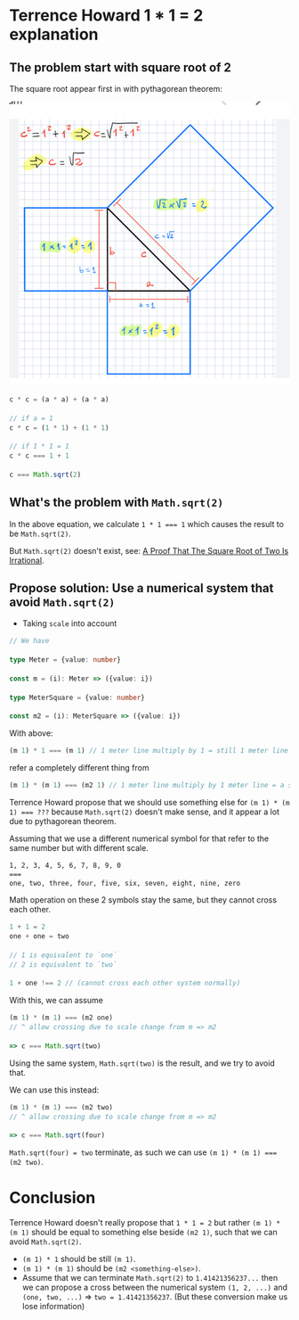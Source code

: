 # Terrence Howard 1 * 1 = 2 explanation


## The problem start with square root of 2

The square root appear first in with pythagorean theorem:

![Alt text](Screenshot%20from%202024-05-20%2013-23-01.png)


```js
c * c = (a * a) + (a * a)

// if a = 1
c * c = (1 * 1) + (1 * 1)

// if 1 * 1 = 1
c * c === 1 + 1

c === Math.sqrt(2)
```

## What's the problem with `Math.sqrt(2)`

In the above equation, we calculate `1 * 1 === 1` which causes the result to be
`Math.sqrt(2)`.

But `Math.sqrt(2)` doesn't exist, see: [A Proof That The Square Root of Two Is Irrational](https://www.youtube.com/watch?v=LmpAntNjPj0).

## Propose solution: Use a numerical system that avoid `Math.sqrt(2)`

+ Taking `scale` into account

```ts
// We have

type Meter = {value: number}

const m = (i): Meter => ({value: i})

type MeterSquare = {value: number}

const m2 = (i): MeterSquare => ({value: i})
```

With above:
```js
(m 1) * 1 === (m 1) // 1 meter line multiply by 1 = still 1 meter line
```

refer a completely different thing from 

```js
(m 1) * (m 1) === (m2 1) // 1 meter line multiply by 1 meter line = a square with 1 meter width.
```

Terrence Howard propose that we should use something else for `(m 1) * (m 1) === ???` because `Math.sqrt(2)` doesn't make sense, and it appear a lot due to pythagorean theorem.


Assuming that we use a different numerical symbol for that refer to the same number but with different scale.

```
1, 2, 3, 4, 5, 6, 7, 8, 9, 0
===
one, two, three, four, five, six, seven, eight, nine, zero
```

Math operation on these 2 symbols stay the same, but they cannot cross each other. 
```js
1 + 1 = 2
one + one = two

// 1 is equivalent to `one`
// 2 is equivalent to `two`

1 + one !== 2 // (cannot cross each other system normally)
```

With this, we can assume

```js
(m 1) * (m 1) === (m2 one) 
// ^ allow crossing due to scale change from m => m2

=> c === Math.sqrt(two)
```

Using the same system, `Math.sqrt(two)` is the result, and we try to avoid that.

We can use this instead:

```js
(m 1) * (m 1) === (m2 two)
// ^ allow crossing due to scale change from m => m2

=> c === Math.sqrt(four)
```

`Math.sqrt(four) = two` terminate, as such we can use `(m 1) * (m 1) === (m2 two)`.

# Conclusion

Terrence Howard doesn't really propose that `1 * 1 = 2` but rather `(m 1) * (m 1)` should be equal to something else beside `(m2 1)`, such that we can avoid `Math.sqrt(2)`.

- `(m 1) * 1` should be still `(m 1)`.
- `(m 1) * (m 1)` should be `(m2 <something-else>)`.
- Assume that we can terminate `Math.sqrt(2)` to `1.41421356237...`
then we can propose a cross between the numerical system `(1, 2, ...)` and `(one, two, ...)` => `two = 1.41421356237`. (But these conversion make us lose information)

